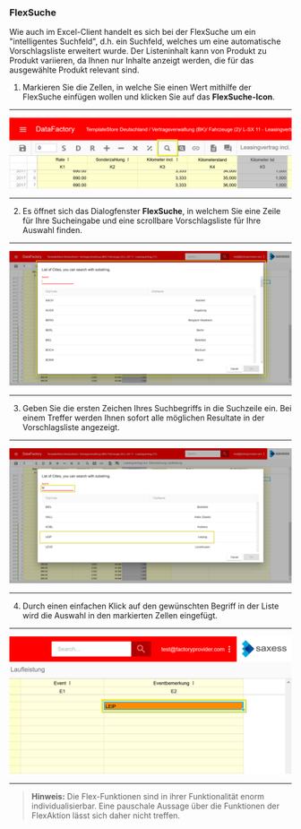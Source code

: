 ### FlexSuche

Wie auch im Excel-Client handelt es sich bei der FlexSuche um ein "intelligentes Suchfeld", d.h. ein Suchfeld, welches um eine automatische Vorschlagsliste erweitert wurde. Der Listeninhalt kann von Produkt zu Produkt variieren, da Ihnen nur Inhalte anzeigt werden, die für das ausgewählte Produkt relevant sind.

1) Markieren Sie die Zellen, in welche Sie einen Wert mithilfe der FlexSuche einfügen wollen und klicken Sie auf das **FlexSuche-Icon**. 

---
![](/Pictures/Web-Client/Produkt/Datenerfassung/FlexSuche/flexsuche_1.png)

---

2) Es öffnet sich das Dialogfenster **FlexSuche**, in welchem Sie eine Zeile für Ihre Sucheingabe und eine scrollbare Vorschlagsliste für Ihre Auswahl finden.

---
![](/Pictures/Web-Client/Produkt/Datenerfassung/FlexSuche/flexsuche_2.png)

---

3) Geben Sie die ersten Zeichen Ihres Suchbegriffs in die Suchzeile ein. Bei einem Treffer werden Ihnen sofort alle möglichen Resultate in der Vorschlagsliste angezeigt.

---
![](/Pictures/Web-Client/Produkt/Datenerfassung/FlexSuche/flexsuche_3.png)

---

4) Durch einen einfachen Klick auf den gewünschten Begriff in der Liste wird die Auswahl in den markierten Zellen eingefügt.

---
![](/Pictures/Web-Client/Produkt/Datenerfassung/FlexSuche/flexsuche_4.png)

---

>**Hinweis:** Die Flex-Funktionen sind in ihrer Funktionalität enorm individualisierbar. Eine pauschale Aussage über die Funktionen der FlexAktion lässt sich daher nicht treffen.
